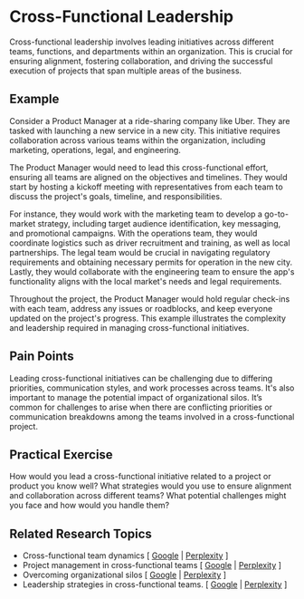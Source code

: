 # Cross-Functional Leadership

Cross-functional leadership involves leading initiatives across different teams, functions, and departments within an organization. This is crucial for ensuring alignment, fostering collaboration, and driving the successful execution of projects that span multiple areas of the business.

## Example

Consider a Product Manager at a ride-sharing company like Uber. They are tasked with launching a new service in a new city. This initiative requires collaboration across various teams within the organization, including marketing, operations, legal, and engineering.

The Product Manager would need to lead this cross-functional effort, ensuring all teams are aligned on the objectives and timelines. They would start by hosting a kickoff meeting with representatives from each team to discuss the project's goals, timeline, and responsibilities.

For instance, they would work with the marketing team to develop a go-to-market strategy, including target audience identification, key messaging, and promotional campaigns. With the operations team, they would coordinate logistics such as driver recruitment and training, as well as local partnerships. The legal team would be crucial in navigating regulatory requirements and obtaining necessary permits for operation in the new city. Lastly, they would collaborate with the engineering team to ensure the app's functionality aligns with the local market's needs and legal requirements.

Throughout the project, the Product Manager would hold regular check-ins with each team, address any issues or roadblocks, and keep everyone updated on the project's progress. This example illustrates the complexity and leadership required in managing cross-functional initiatives.

## Pain Points

Leading cross-functional initiatives can be challenging due to differing priorities, communication styles, and work processes across teams. It's also important to manage the potential impact of organizational silos. It’s common for challenges to arise when there are conflicting priorities or communication breakdowns among the teams involved in a cross-functional project.

## Practical Exercise

How would you lead a cross-functional initiative related to a project or product you know well? What strategies would you use to ensure alignment and collaboration across different teams? What potential challenges might you face and how would you handle them?

## Related Research Topics

* Cross-functional team dynamics \[ [Google](https://www.google.com/search?q=Cross-functional%20team%20dynamics%20in%20product%20management) | [Perplexity](https://www.perplexity.ai/?q=Cross-functional%20team%20dynamics%20in%20product%20management) ]
* Project management in cross-functional teams \[ [Google](https://www.google.com/search?q=Project%20management%20in%20cross-functional%20teams%20in%20product%20management) | [Perplexity](https://www.perplexity.ai/?q=Project%20management%20in%20cross-functional%20teams%20in%20product%20management) ]
* Overcoming organizational silos \[ [Google](https://www.google.com/search?q=Overcoming%20organizational%20silos%20in%20product%20management) | [Perplexity](https://www.perplexity.ai/?q=Overcoming%20organizational%20silos%20in%20product%20management) ]
* Leadership strategies in cross-functional teams. \[ [Google](https://www.google.com/search?q=Leadership%20strategies%20in%20cross-functional%20teams.%20in%20product%20management) | [Perplexity](https://www.perplexity.ai/?q=Leadership%20strategies%20in%20cross-functional%20teams.%20in%20product%20management) ]
